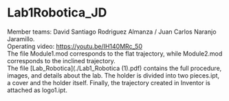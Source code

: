 # Lab1Robotica_JD
Member teams: David Santiago Rodriguez Almanza / Juan Carlos Naranjo Jaramillo.<br>
Operating video: https://youtu.be/IH140MRc_50<br>
The file Module1.mod corresponds to the flat trajectory, while Module2.mod corresponds to the inclined trajectory.<br>
The file [Lab_Robotica](./Lab1_Robotica (1).pdf) contains the full procedure, images, and details about the lab. The holder is divided into two pieces.ipt, a cover and the holder itself. Finally, the trajectory created in Inventor is attached as logo1.ipt.


